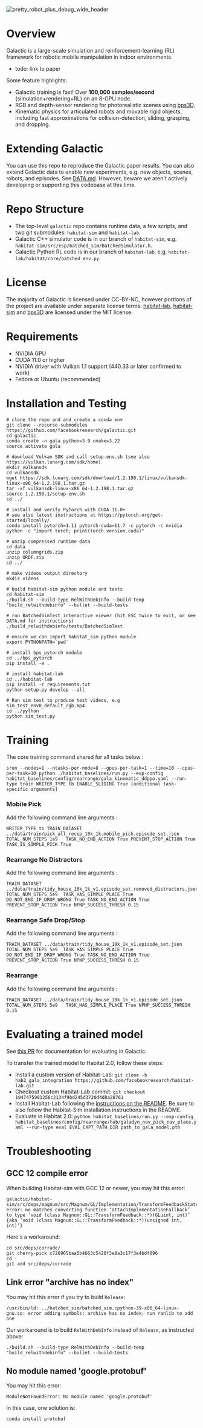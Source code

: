 ![pretty_robot_plus_debug_wide_header](https://user-images.githubusercontent.com/6557808/152262691-8e95c12a-5fb1-44e6-b8f3-4b921c3557ec.png)

# Overview
Galactic is a large-scale simulation and reinforcement-learning (RL) framework for robotic mobile manipulation in indoor environments.
* todo: link to paper

Some feature highlights:
* Galactic training is fast! Over **100,000 samples/second** (simulation+rendering+RL) on an 8-GPU node.
* RGB and depth-sensor rendering for photorealistic scenes using [bps3D](https://github.com/shacklettbp/bps3D).
* Kinematic physics for articulated robots and movable rigid objects, including fast approximations for collision-detection, sliding, grasping, and dropping.

# Extending Galactic

You can use this repo to reproduce the Galactic paper results. You can also extend Galactic data to enable new experiments, e.g. new objects, scenes, robots, and episodes. See [DATA.md](./DATA.md). However, beware we aren't actively developing or supporting this codebase at this time.

# Repo Structure
* The top-level `galactic` repo contains runtime data, a few scripts, and two git submodules: `habitat-sim` and `habitat-lab`.
* Galactic C++ simulator code is in our branch of `habitat-sim`, e.g. `habitat-sim/src/esp/batched_sim/BatchedSimulator.h`.
* Galactic Python RL code is in our branch of `habitat-lab`, e.g. `habitat-lab/habitat/core/batched_env.py`.

# License

The majority of Galactic is licensed under CC-BY-NC, however portions of the project are available under separate license terms: [habitat-lab](./habitat-lab/), [habitat-sim](./habitat-sim/) and [bps3D](https://github.com/eundersander/bps3D/tree/ce7e28f76f31f302f03903c09f99d899b575365e) are licensed under the MIT license.

# Requirements
* NVIDIA GPU
* CUDA 11.0 or higher
* NVIDIA driver with Vulkan 1.1 support (440.33 or later confirmed to work)
* Fedora or Ubuntu (recommended)

# Installation and Testing

```
# clone the repo and and create a conda env
git clone --recurse-submodules https://github.com/facebookresearch/galactic.git
cd galactic
conda create -n gala python=3.9 cmake=3.22
source activate gala

# download Vulkan SDK and call setup-env.sh (see also https://vulkan.lunarg.com/sdk/home)
mkdir vulkansdk
cd vulkansdk
wget https://sdk.lunarg.com/sdk/download/1.2.198.1/linux/vulkansdk-linux-x86_64-1.2.198.1.tar.gz
tar -xf vulkansdk-linux-x86_64-1.2.198.1.tar.gz
source 1.2.198.1/setup-env.sh
cd ../

# install and verify PyTorch with CUDA 11.0+
# see also latest instructions at https://pytorch.org/get-started/locally/
conda install pytorch=1.11 pytorch-cuda=11.7 -c pytorch -c nvidia
python -c "import torch; print(torch.version.cuda)"

# unzip compressed runtime data
cd data
unzip columngrids.zip
unzip URDF.zip
cd ../

# make videos output directory
mkdir videos

# build habitat-sim python module and tests
cd habitat-sim
./build.sh --build-type RelWithDebInfo --build-temp "build_relwithdebinfo" --bullet --build-tests

# run BatchedSimTest interactive viewer (hit ESC twice to exit, or see DATA.md for instructions)
./build_relwithdebinfo/tests/BatchedSimTest

# ensure we can import habitat_sim python module
export PYTHONPATH=`pwd`

# install bps_pytorch module
cd ../bps_pytorch
pip install -e .

# install habitat-lab
cd ../habitat-lab
pip install -r requirements.txt
python setup.py develop --all

# Run sim test to produce test videos, e.g sim_test_env0_default_rgb.mp4
cd ../python
python sim_test.py
```

# Training

The core training command shared for all tasks below :
```
srun --nodes=1 --ntasks-per-node=8 --gpus-per-task=1 --time=10 --cpus-per-task=10 python ./habitat_baselines/run.py --exp-config habitat_baselines/config/rearrange/gala_kinematic_ddppo.yaml --run-type train WRITER_TYPE tb ENABLE_SLIDING True [additional task-specific arguments]
```

### Mobile Pick
Add the following command line arguments :
```
WRITER_TYPE tb TRAIN_DATASET ../data/train/pick_all_recep_10k_1k.mobile_pick.episode_set.json TOTAL_NUM_STEPS 1e9   TASK_NO_END_ACTION True PREVENT_STOP_ACTION True TASK_IS_SIMPLE_PICK True
```

### Rearrange No Distractors
Add the following command line arguments :
```
TRAIN_DATASET ../data/train/tidy_house_10k_1k_v1.episode_set.removed_distractors.json  TOTAL_NUM_STEPS 5e9  TASK_HAS_SIMPLE_PLACE True  DO_NOT_END_IF_DROP_WRONG True TASK_NO_END_ACTION True PREVENT_STOP_ACTION True NPNP_SUCCESS_THRESH 0.15
```

### Rearrange Safe Drop/Stop
Add the following command line arguments :
```
TRAIN_DATASET ../data/train/tidy_house_10k_1k_v1.episode_set.json  TOTAL_NUM_STEPS 5e9  TASK_HAS_SIMPLE_PLACE True  DO_NOT_END_IF_DROP_WRONG True TASK_NO_END_ACTION True PREVENT_STOP_ACTION True NPNP_SUCCESS_THRESH 0.15
```

### Rearrange
Add the following command line arguments :
```
TRAIN_DATASET ../data/train/tidy_house_10k_1k_v1.episode_set.json TOTAL_NUM_STEPS 5e9   TASK_HAS_SIMPLE_PLACE True NPNP_SUCCESS_THRESH 0.15
```


# Evaluating a trained model
See [this PR](https://github.com/facebookresearch/habitat-lab/pull/850) for documentation for evaluating in Galactic.

To transfer the trained model to Habitat 2.0, follow these steps:
* Install a custom version of Habitat-Lab: `git clone -b hab2_gala_integration https://github.com/facebookresearch/habitat-lab.git`
* Checkout custom Habitat-Lab commit: `git checkout 1947475901256c2134f9bd245d3720d4d8a28761`
* Install Habitat-Lab following the [instructions on the README](https://github.com/facebookresearch/habitat-lab/tree/hab2_gala_integration#installation). Be sure to also follow the Habitat-Sim installation instructions in the README.
* Evaluate in Habitat 2.0: `python habitat_baselines/run.py --exp-config habitat_baselines/config/rearrange/hab/galadyn_nav_pick_nav_place.yaml --run-type eval EVAL_CKPT_PATH_DIR path_to_gala_model.pth`

# Troubleshooting

## GCC 12 compile error
When building Habitat-sim with GCC 12 or newer, you may hit this error:
```
galactic/habitat-sim/src/deps/magnum/src/Magnum/GL/Implementation/TransformFeedbackState.cpp:33:58: error: no matches converting function ‘attachImplementationFallback’ to type ‘void (class Magnum::GL::TransformFeedback::*)(GLuint, int)’ {aka ‘void (class Magnum::GL::TransformFeedback::*)(unsigned int, int)’}
```
Here's a workaround:
```
cd src/deps/corrade/
git cherry-pick c726965baa5b4663c5420f3e8a3c17f3e4bdf096
cd -
git add src/deps/corrade
```

## Link error "archive has no index"
You may hit this error if you try to build `Release`:
```
/usr/bin/ld: ../batched_sim/batched_sim.cpython-39-x86_64-linux-gnu.so: error adding symbols: archive has no index; run ranlib to add one
```
Our workaround is to build `RelWithDebInfo` instead of `Release`, as instructed above:
```
./build.sh --build-type RelWithDebInfo --build-temp "build_relwithdebinfo" --bullet --build-tests
```

## No module named 'google.protobuf'
You may hit this error:
```
ModuleNotFoundError: No module named 'google.protobuf'
```
In this case, one solution is:
```
conda install protobuf
```
